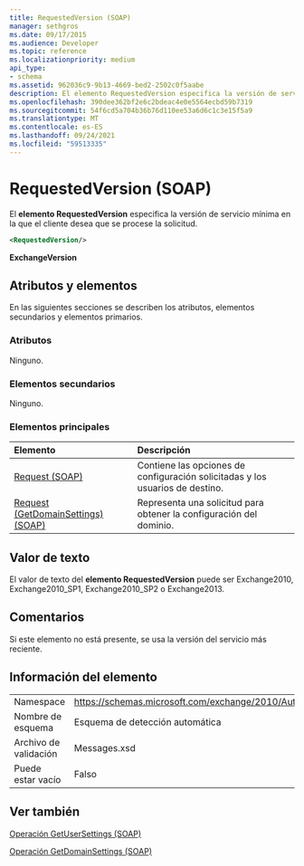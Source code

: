 ```yaml
---
title: RequestedVersion (SOAP)
manager: sethgros
ms.date: 09/17/2015
ms.audience: Developer
ms.topic: reference
ms.localizationpriority: medium
api_type:
- schema
ms.assetid: 962036c9-9b13-4669-bed2-2502c0f5aabe
description: El elemento RequestedVersion especifica la versión de servicio mínima en la que el cliente desea que se procese la solicitud.
ms.openlocfilehash: 390dee362bf2e6c2bdeac4e0e5564ecbd59b7319
ms.sourcegitcommit: 54f6cd5a704b36b76d110ee53a6d6c1c3e15f5a9
ms.translationtype: MT
ms.contentlocale: es-ES
ms.lasthandoff: 09/24/2021
ms.locfileid: "59513335"
---
```

# <a name="requestedversion-soap"></a>RequestedVersion (SOAP)

El **elemento RequestedVersion** especifica la versión de servicio mínima en la que el cliente desea que se procese la solicitud. 
  
```XML
<RequestedVersion/>
```

 **ExchangeVersion**
## <a name="attributes-and-elements"></a>Atributos y elementos

En las siguientes secciones se describen los atributos, elementos secundarios y elementos primarios.
  
### <a name="attributes"></a>Atributos

Ninguno.
  
### <a name="child-elements"></a>Elementos secundarios

Ninguno.
  
### <a name="parent-elements"></a>Elementos principales

|**Elemento**|**Descripción**|
|:-----|:-----|
|[Request (SOAP)](request-soap.md) <br/> |Contiene las opciones de configuración solicitadas y los usuarios de destino.  <br/> |
|[Request (GetDomainSettings) (SOAP)](request-getdomainsettingssoap.md) <br/> |Representa una solicitud para obtener la configuración del dominio.  <br/> |
   
## <a name="text-value"></a>Valor de texto

El valor de texto del **elemento RequestedVersion** puede ser Exchange2010, Exchange2010_SP1, Exchange2010_SP2 o Exchange2013.
  
## <a name="remarks"></a>Comentarios

Si este elemento no está presente, se usa la versión del servicio más reciente.
  
## <a name="element-information"></a>Información del elemento

|||
|:-----|:-----|
|Namespace  <br/> |https://schemas.microsoft.com/exchange/2010/Autodiscover  <br/> |
|Nombre de esquema  <br/> |Esquema de detección automática  <br/> |
|Archivo de validación  <br/> |Messages.xsd  <br/> |
|Puede estar vacío  <br/> |Falso  <br/> |
   
## <a name="see-also"></a>Ver también



[Operación GetUserSettings (SOAP)](getusersettings-operation-soap.md)
  
[Operación GetDomainSettings (SOAP)](getdomainsettings-operation-soap.md)

